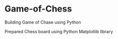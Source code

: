 # Game-of-Chess
Building Game of Chase using Python

Prepared Chess board using Python Matplotlib library
